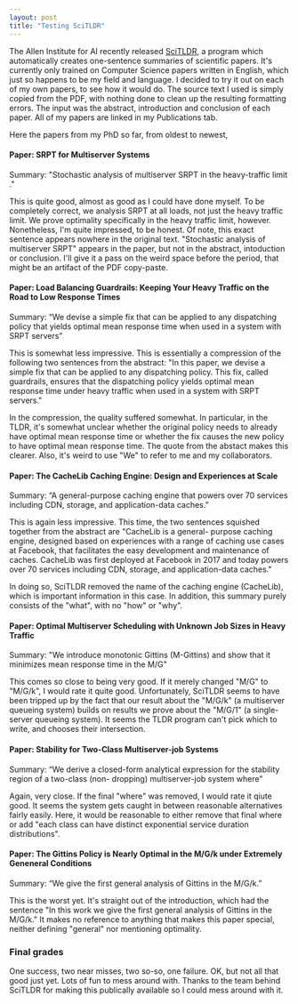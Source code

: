 ```yaml
---
layout: post
title: "Testing SciTLDR"
---
```

The Allen Institute for AI recently released [SciTLDR](https://scitldr.apps.allenai.org/),
a program which automatically creates one-sentence summaries of scientific papers.
It's currently only trained on Computer Science papers written in English,
which just so happens to be my field and language.
I decided to try it out on each of my own papers, to see how it would do.
The source text I used is simply copied from the PDF,
with nothing done to clean up the resulting formatting errors.
The input was the abstract, introduction and conclusion of each paper.
All of my papers are linked in my Publications tab.

Here the papers from my PhD so far, from oldest to newest,

#### Paper: SRPT for Multiserver Systems

Summary: "Stochastic analysis of multiserver SRPT in the heavy-traffic limit ."

This is quite good, almost as good as I could have done myself.
To  be completely correct,
we analysis SRPT at all loads, not just the heavy traffic limit.
We prove optimality specifically in the heavy traffic limit,
however.
Nonetheless, I'm quite impressed, to be honest.
Of note, this exact sentence appears nowhere in the original text.
"Stochastic analysis of multiserver SRPT" appears in the paper,
but not in the abstract, intoduction or conclusion.
I'll give it a pass on the weird space before the period,
that might be an artifact of the PDF copy-paste.

#### Paper: Load Balancing Guardrails: Keeping Your Heavy Traffic on the Road to Low Response Times

Summary: “We devise a simple fix that can be applied to any dispatching policy that yields optimal mean response time when used in a system with SRPT servers”

This is somewhat less impressive.
This is essentially a compression of the following two sentences from the abstract:
"In this paper, we devise a simple fix that can be applied to any dispatching policy. This fix,
called guardrails, ensures that the dispatching policy yields optimal mean response time under heavy traffic when used in a system with SRPT servers."

In the compression, the quality suffered somewhat.
In particular, in the TLDR, it's somewhat unclear whether the original policy
needs to already have optimal mean response time
or whether the fix causes the new policy to have optimal mean response time.
The quote from the abstact makes this clearer.
Also, it's weird to use "We" to refer to me and my collaborators.

#### Paper: The CacheLib Caching Engine: Design and Experiences at Scale

Summary: “A general-purpose caching engine that powers over 70 services including CDN, storage, and application-data caches.”

This is again less impressive. This time, the two sentences squished together from the abstract are "CacheLib is a general-
purpose caching engine, designed based on experiences with
a range of caching use cases at Facebook, that facilitates the
easy development and maintenance of caches. CacheLib was
first deployed at Facebook in 2017 and today powers over 70
services including CDN, storage, and application-data caches."

In doing so, SciTLDR removed the name of the caching engine (CacheLib),
which is important information in this case.
In addition, this summary purely consists of the "what", with no "how" or "why".

#### Paper: Optimal Multiserver Scheduling with Unknown Job Sizes in Heavy Traffic

Summary: "We introduce monotonic Gittins (M-Gittins) and show that it minimizes mean response time in the M/G"

This comes so close to being very good. If it merely changed "M/G" to "M/G/k",
I would rate it quite good.
Unfortunately, SciTLDR seems to have been tripped up by the fact that
our result about the "M/G/k" (a multiserver queueing system)
builds on results we prove about the "M/G/1" (a single-server queueing system).
It seems the TLDR program can't pick which to write, and chooses their intersection.

#### Paper: Stability for Two-Class Multiserver-job Systems

Summary: “We derive a closed-form analytical expression for the stability region of a two-class (non- dropping) multiserver-job system where”

Again, very close. If the final "where" was removed, I would rate it qiute good.
It seems the system gets caught in between reasonable alternatives fairly easily.
Here, it would be reasonable to either remove that final where
or add "each class can have distinct exponential service duration distributions".

#### Paper: The Gittins Policy is Nearly Optimal in the M/G/k under Extremely Geneneral Conditions

Summary: “We give the first general analysis of Gittins in the M/G/k.”

This is the worst yet. It's straight out of the introduction, which had the sentence
"In this work we give the first general analysis of Gittins in the M/G/k."
It makes no reference to anything that makes this paper special,
neither defining "general" nor mentioning optimality.

### Final grades

One success, two near misses, two so-so, one failure. OK, but not all that good just yet.
Lots of fun to mess around with.
Thanks to the team behind SciTLDR for making this publically available so I could mess around with it.
